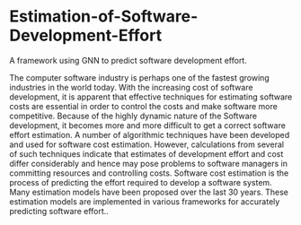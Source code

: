 # Estimation-of-Software-Development-Effort
A framework using GNN to predict software development effort. 

The computer software industry is perhaps one of the fastest
growing industries in the world today. With the increasing cost of
software development, it is apparent that effective techniques for
estimating software costs are essential in order to control the
costs and make software more competitive. Because of the highly
dynamic nature of the Software development, it becomes more
and more difficult to get a correct software effort estimation. A
number of algorithmic techniques have been developed and used
for software cost estimation. However, calculations from several
of such techniques indicate that estimates of development effort
and cost differ considerably and hence may pose problems to
software managers in committing resources and controlling costs.
Software cost estimation is the process of predicting the effort
required to develop a software system. Many estimation models
have been proposed over the last 30 years. These estimation
models are implemented in various frameworks for accurately
predicting software effort..
